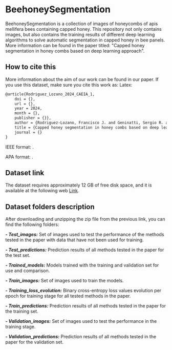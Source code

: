 # BeehoneySegmentation
BeehoneySegmentation is a collection of images of honeycombs of apis mellifera bees containing capped honey. This repository not only contains images, but also contains the training results of different deep learning algorithms to solve automatic segmentation in capped honey in bee panels. More information can be found in the paper titled: "Capped honey segmentation in honey combs based on deep learning approach".

## How to cite this
More information about the aim of our work can be found in our paper. If you use this dataset, make sure you cite this work as:
Latex:
```latex
@article{Rodriguez_Lozano_2024_CAEIA_1,
	doi = {},
	url = {},
	year = 2024,
	month = {},
	publisher = {}},
	author = {Rodriguez-Lozano, Francisco J. and Geninatti, Sergio R. and Flores, José M. and Quiles-Latorre, Francisco J. and Ortiz-Lopez, Manuel},
	title = {Capped honey segmentation in honey combs based on deep learning approach},
	journal = {}
}
```
IEEE format: .

APA format: .

## Dataset link
The dataset requires approximately 12 GB of free disk space, and it is available at the following web [Link](https://drive.google.com/file/d/1-JG66yVVnm9SZIfpIGLrMdevm55-lVg1/view?usp=sharing).

## Dataset folders description
After downloading and unzipping the zip file from the previous link, you can find the following folders:

***- Test_images:*** Set of images used to test the performance of the methods tested in the paper with data that have not been used for training.

***- Test_predictions:*** Prediction results of all methods tested in the paper for the test set.

***- Trained_models:*** Models trained with the training and validation set for use and comparison.

***- Train_images:*** Set of images used to train the models.

***- Training_loss_evolution:*** Binary cross-entropy loss values evolution per epoch for training stage for all tested methods in the paper.

***- Train_predictions:*** Prediction results of all methods tested in the paper for the training set.

***- Validation_images:*** Set of images used to test the performance in the training stage.

***- Validation_predictions:*** Prediction results of all methods tested in the paper for the validation set.
